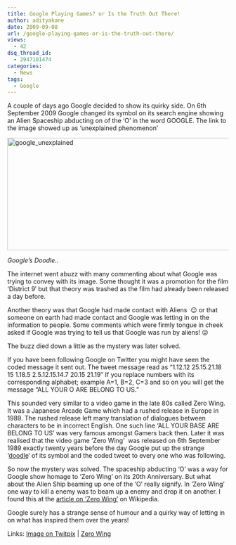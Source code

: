 ```yaml
---
title: Google Playing Games? or Is the Truth Out There!
author: adityakane
date: 2009-09-08
url: /google-playing-games-or-is-the-truth-out-there/
views:
  - 42
dsq_thread_id:
  - 2947101474
categories:
  - News
tags:
  - Google
---
```

A couple of days ago Google decided to show its quirky side. On 6th September 2009 Google changed its symbol on its search engine showing an Alien Spaceship abducting on of the &#8216;O&#8217; in the word GOOGLE. The link to the image showed up as &#8216;unexplained phenomenon&#8217;

<img class="alignnone size-full wp-image-13935" src="http://cdn.devilsworkshop.org/files/2009/09/google_unexplained.png" alt="google_unexplained" width="600" height="256" />

*Google&#8217;s Doodle..*

The internet went abuzz with many commenting about what Google was trying to convey with its image. Some thought it was a promotion for the film &#8216;District 9&#8242; but that theory was trashed as the film had already been released a day before.

Another theory was that Google had made contact with Aliens  😉 or that someone on earth had made contact and Google was letting in on the information to people. Some comments which were firmly tongue in cheek asked if Google was trying to tell us that Google was run by aliens! 😛

The buzz died down a little as the mystery was later solved.

If you have been following Google on Twitter you might have seen the coded message it sent out. The tweet message read as &#8220;1.12.12 25.15.21.18 15 1.18.5 2.5.12.15.14.7 20.15 21.19&#8243; If you replace numbers with its corresponding alphabet; example A=1, B=2, C=3 and so on you will get the message &#8220;ALL YOUR O ARE BELONG TO US.&#8221;

This sounded very similar to a video game in the late 80s called Zero Wing. It was a Japanese Arcade Game which had a rushed release in Europe in 1989. The rushed release left many translation of dialogues between characters to be in incorrect English. One such line &#8216;ALL YOUR BASE ARE BELONG TO US&#8217; was very famous amongst Gamers back then. Later it was realised that the video game &#8216;Zero Wing&#8217;  was released on 6th September 1989 exactly twenty years before the day Google put up the strange &#8216;<a href="http://www.google.com/doodle4google/" onclick="_gaq.push(['_trackEvent', 'outbound-article', 'http://www.google.com/doodle4google/', 'doodle']);" >doodle</a>&#8216; of its symbol and the coded tweet to every one who was following.

So now the mystery was solved. The spaceship abducting &#8216;O&#8217; was a way for Google show homage to &#8216;Zero Wing&#8217; on its 20th Anniversary. But what about the Alien Ship beaming up one of the &#8216;O&#8217; really signify. In &#8216;Zero Wing&#8217; one way to kill a enemy was to beam up a enemy and drop it on another. I found this at the <a href="http://en.wikipedia.org/wiki/Zero_Wing#Gameplay" onclick="_gaq.push(['_trackEvent', 'outbound-article', 'http://en.wikipedia.org/wiki/Zero_Wing#Gameplay', 'article on &#8216;Zero Wing&#8217;']);" >article on &#8216;Zero Wing&#8217;</a> on Wikipedia.

Google surely has a strange sense of humour and a quirky way of letting in on what has inspired them over the years!

Links: <a href="http://twitpic.com/giyxf" onclick="_gaq.push(['_trackEvent', 'outbound-article', 'http://twitpic.com/giyxf', 'Image on Twitpix']);" >Image on Twitpix</a> | <a href="http://en.wikipedia.org/wiki/Zero_Wing" onclick="_gaq.push(['_trackEvent', 'outbound-article', 'http://en.wikipedia.org/wiki/Zero_Wing', 'Zero Wing']);" >Zero Wing</a>
